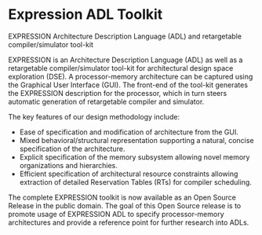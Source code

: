 # Expression ADL Toolkit
EXPRESSION Architecture Description Language (ADL) and retargetable compiler/simulator tool-kit 

EXPRESSION is an Architecture Description Language (ADL) as well as a retargetable compiler/simulator tool-kit for architectural design space exploration (DSE). A processor-memory architecture can be captured using the Graphical User Interface (GUI). The front-end of the tool-kit generates the EXPRESSION description for the processor, which in turn steers automatic generation of retargetable compiler and simulator.

The key features of our design methodology include:
	
- Ease of specification and modification of architecture from the GUI.	
- Mixed behavioral/structural representation supporting a natural, concise specification of the architecture.
- Explicit specification of the memory subsystem allowing novel memory organizations and hierarchies.
- Efficient specification of architectural resource constraints allowing extraction of detailed Reservation Tables (RTs) for compiler scheduling.

The complete EXPRESSION toolkit is now available as an Open Source Release in the public domain. The goal of this Open Source release is to promote usage of EXPRESSION ADL to specify processor-memory architectures and provide a reference point for further research into ADLs. 
